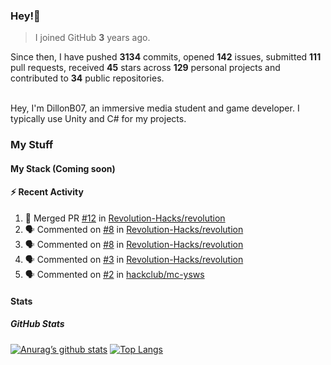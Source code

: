 ### Hey!👋
<!-- [![Banner](banner.png)](https://dillonb07.is-a.dev) -->


> I joined GitHub **3** years ago.

Since then, I have pushed **3134** commits, opened **142** issues, submitted **111** pull requests, received **45** stars across **129** personal projects and contributed to **34** public repositories.

<br>
Hey, I'm DillonB07, an immersive media student and game developer. I typically use Unity and C# for my projects.

<br>

### My Stuff

#### My Stack (Coming soon)

#### :zap: Recent Activity

<!--START_SECTION:activity-->
1. 🎉 Merged PR [#12](https://github.com/Revolution-Hacks/revolution/pull/12) in [Revolution-Hacks/revolution](https://github.com/Revolution-Hacks/revolution)
2. 🗣 Commented on [#8](https://github.com/Revolution-Hacks/revolution/pull/8#issuecomment-2432956054) in [Revolution-Hacks/revolution](https://github.com/Revolution-Hacks/revolution)
3. 🗣 Commented on [#8](https://github.com/Revolution-Hacks/revolution/pull/8#issuecomment-2432947302) in [Revolution-Hacks/revolution](https://github.com/Revolution-Hacks/revolution)
4. 🗣 Commented on [#3](https://github.com/Revolution-Hacks/revolution/issues/3#issuecomment-2432848301) in [Revolution-Hacks/revolution](https://github.com/Revolution-Hacks/revolution)
5. 🗣 Commented on [#2](https://github.com/hackclub/mc-ysws/pull/2#issuecomment-2429277255) in [hackclub/mc-ysws](https://github.com/hackclub/mc-ysws)
<!--END_SECTION:activity-->

#### Stats

##### GitHub Stats
[![Anurag’s github stats](https://github-readme-stats.vercel.app/api?username=dillonb07&show_icons=true&theme=radical)](https://github.com/dillonb07)
[![Top Langs](https://github-readme-stats.vercel.app/api/top-langs/?username=dillonb07&layout=compact&theme=radical)](https://github.com/dillonb07)
